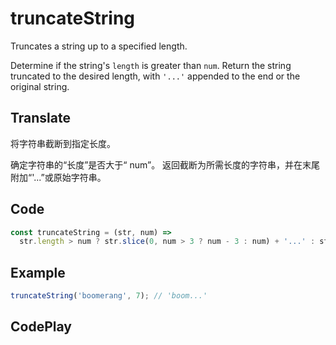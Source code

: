 # truncateString

Truncates a string up to a specified length.

Determine if the string's `length` is greater than `num`.
Return the string truncated to the desired length, with `'...'` appended to the end or the original string.

## Translate

将字符串截断到指定长度。

确定字符串的“长度”是否大于“ num”。
返回截断为所需长度的字符串，并在末尾附加“'...”或原始字符串。

## Code

```js
const truncateString = (str, num) =>
  str.length > num ? str.slice(0, num > 3 ? num - 3 : num) + '...' : str;
```

## Example

```js
truncateString('boomerang', 7); // 'boom...'
```

## CodePlay

<template>
  <code-play codeplay-id="" />
</template>
